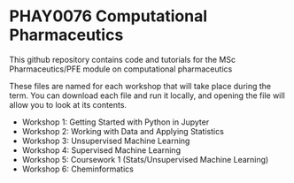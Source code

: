 # PHAY0076 Computational Pharmaceutics
This github repository contains code and tutorials for the MSc Pharmaceutics/PFE module on computational pharmaceutics

These files are named for each workshop that will take place during the term. You can download each file and run it locally, and opening the file will allow you to look at its contents.

- Workshop 1: Getting Started with Python in Jupyter
- Workshop 2: Working with Data and Applying Statistics
- Workshop 3: Unsupervised Machine Learning
- Workshop 4: Supervised Machine Learning
- Workshop 5: Coursework 1 (Stats/Unsupervised Machine Learning)
- Workshop 6: Cheminformatics

